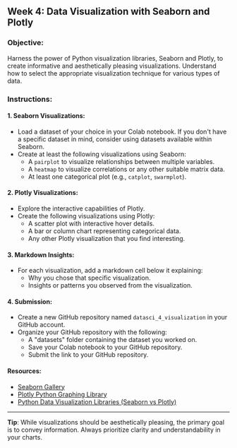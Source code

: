## **Week 4: Data Visualization with Seaborn and Plotly**

### **Objective**: 
Harness the power of Python visualization libraries, Seaborn and Plotly, to create informative and aesthetically pleasing visualizations. Understand how to select the appropriate visualization technique for various types of data.

### **Instructions**:

#### **1. Seaborn Visualizations:**
- Load a dataset of your choice in your Colab notebook. If you don't have a specific dataset in mind, consider using datasets available within Seaborn.
- Create at least the following visualizations using Seaborn:
  - A `pairplot` to visualize relationships between multiple variables.
  - A `heatmap` to visualize correlations or any other suitable matrix data.
  - At least one categorical plot (e.g., `catplot`, `swarmplot`).

#### **2. Plotly Visualizations:**
- Explore the interactive capabilities of Plotly.
- Create the following visualizations using Plotly:
  - A scatter plot with interactive hover details.
  - A bar or column chart representing categorical data.
  - Any other Plotly visualization that you find interesting.

#### **3. Markdown Insights:**
- For each visualization, add a markdown cell below it explaining:
  - Why you chose that specific visualization.
  - Insights or patterns you observed from the visualization.

#### **4. Submission**:
- Create a new GitHub repository named `datasci_4_visualization` in your GitHub account.
- Organize your GitHub repository with the following:
  - A "datasets" folder containing the dataset you worked on.
  - Save your Colab notebook to your GitHub repository.
  - Submit the link to your GitHub repository.

#### **Resources**:

- [Seaborn Gallery](https://seaborn.pydata.org/examples/index.html)
- [Plotly Python Graphing Library](https://plotly.com/python/)
- [Python Data Visualization Libraries (Seaborn vs Plotly)](https://towardsdatascience.com/python-data-visualization-libraries-seaborn-vs-plotly-d9b57fb8ef6b)

---

**Tip**: While visualizations should be aesthetically pleasing, the primary goal is to convey information. Always prioritize clarity and understandability in your charts.
